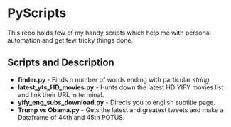 # PyScripts

This repo holds few of my handy scripts which help me with personal automation and get few tricky things done.


## Scripts and Description

- **finder.py** - Finds n number of words ending with particular _string_.
- **latest_yts_HD_movies.py**	- Hunts down the latest HD YIFY movies list and link their URL in terminal.
- **yify_eng_subs_download.py** - Directs you to english subtitle page.
- **Trump vs Obama.py** - Gets the latest and greatest tweets and make a Dataframe of 44th and 45th POTUS.
